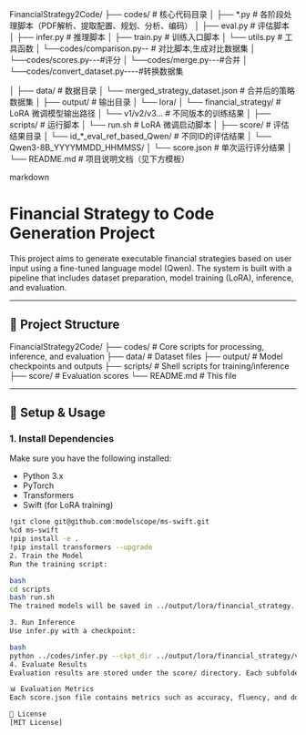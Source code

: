 FinancialStrategy2Code/
├── codes/                  # 核心代码目录
│   ├── *.py                 # 各阶段处理脚本（PDF解析、提取配置、规划、分析、编码）
│   ├── eval.py              # 评估脚本
│   ├── infer.py             # 推理脚本
│   ├── train.py             # 训练入口脚本
│   └── utils.py             # 工具函数
│   └──codes/comparison.py-- # 对比脚本,生成对比数据集
│   └──codes/scores.py---#评分
│   └──codes/merge.py---#合并
│   └──codes/convert_dataset.py----#转换数据集


│
├── data/                   # 数据目录
│   └── merged_strategy_dataset.json  # 合并后的策略数据集
│
├── output/                 # 输出目录
│   └── lora/
│       └── financial_strategy/  # LoRA 微调模型输出路径
│           └── v1/v2/v3...        # 不同版本的训练结果
│
├── scripts/                # 运行脚本
│   └── run.sh               # LoRA 微调启动脚本
│
├── score/                  # 评估结果目录
│   └── id_*_eval_ref_based_Qwen/  # 不同ID的评估结果
│       └── Qwen3-8B_YYYYMMDD_HHMMSS/
│           └── score.json         # 单次运行评分结果
│
└── README.md               # 项目说明文档（见下方模板）

markdown

# Financial Strategy to Code Generation Project

This project aims to generate executable financial strategies based on user input using a fine-tuned language model (Qwen). The system is built with a pipeline that includes dataset preparation, model training (LoRA), inference, and evaluation.

---

## 📁 Project Structure

FinancialStrategy2Code/ ├── codes/ # Core scripts for processing, inference, and evaluation ├── data/ # Dataset files ├── output/ # Model checkpoints and outputs ├── scripts/ # Shell scripts for training/inference ├── score/ # Evaluation scores └── README.md # This file


---

## 🔧 Setup & Usage

### 1. Install Dependencies

Make sure you have the following installed:

- Python 3.x
- PyTorch
- Transformers
- Swift (for LoRA training)

```bash
!git clone git@github.com:modelscope/ms-swift.git
%cd ms-swift
!pip install -e .
!pip install transformers --upgrade
2. Train the Model
Run the training script:

bash
cd scripts
bash run.sh
The trained models will be saved in ../output/lora/financial_strategy.

3. Run Inference
Use infer.py with a checkpoint:

bash
python ../codes/infer.py --ckpt_dir ../output/lora/financial_strategy/v1
4. Evaluate Results
Evaluation results are stored under the score/ directory. Each subfolder corresponds to a different test case or experiment.

📊 Evaluation Metrics
Each score.json file contains metrics such as accuracy, fluency, and domain relevance of the generated strategy compared to reference texts.

📝 License
[MIT License]
```
